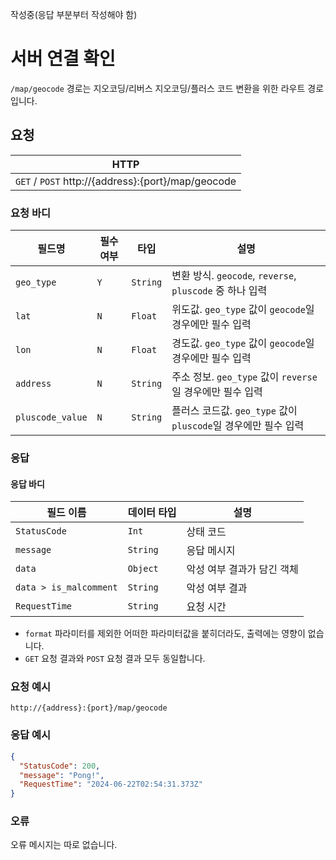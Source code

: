 작성중(응답 부분부터 작성해야 함)

# 서버 연결 확인
`/map/geocode` 경로는 지오코딩/리버스 지오코딩/플러스 코드 변환을 위한 라우트 경로입니다.

## 요청
|HTTP|
|--|
| `GET` / `POST` http://{address}:{port}/map/geocode|

### 요청 바디
|필드명|필수 여부|타입|설명|
|--|--|--|--|
| `geo_type` | `Y` | `String` | 변환 방식. `geocode`, `reverse`, `pluscode` 중 하나 입력 |
| `lat` | `N` | `Float` | 위도값. `geo_type` 값이 `geocode`일 경우에만 필수 입력 |
| `lon` | `N` | `Float` | 경도값. `geo_type` 값이 `geocode`일 경우에만 필수 입력 |
| `address` | `N` | `String` | 주소 정보. `geo_type` 값이 `reverse`일 경우에만 필수 입력 |
| `pluscode_value` | `N` | `String` | 플러스 코드값. `geo_type` 값이 `pluscode`일 경우에만 필수 입력 |

### 응답
#### 응답 바디
|필드 이름|데이터 타입|설명|
|--|--|--|
|`StatusCode`|`Int`|상태 코드|
|`message`|`String`|응답 메시지|
| `data`                 | `Object`    | 악성 여부 결과가 담긴 객체 |
| `data > is_malcomment` | `String`    | 악성 여부 결과             |
|`RequestTime`|`String`|요청 시간|

* `format` 파라미터를 제외한 어떠한 파라미터값을 붙히더라도, 출력에는 영향이 없습니다.
* `GET` 요청 결과와 `POST` 요청 결과 모두 동일합니다.

### 요청 예시
```url
http://{address}:{port}/map/geocode
```

### 응답 예시
```JSON
{
  "StatusCode": 200,
  "message": "Pong!",
  "RequestTime": "2024-06-22T02:54:31.373Z"
}
```

### 오류
오류 메시지는 따로 없습니다.
